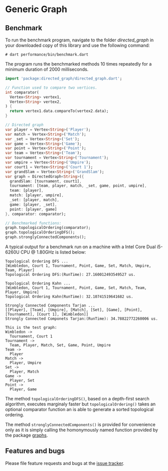 # Generic Graph


## Benchmark

To run the benchmark program, navigate to the folder *directed_graph* in your downloaded
copy of this library and use
the following command:
```shell
# dart performance/bin/benchmark.dart
```

The program runs the benchmarked methods 10 times repeatedly for a minimum duration of
2000 milliseconds.
```Dart
import 'package:directed_graph/directed_graph.dart';

// Function used to compare two vertices.
int comparator(
  Vertex<String> vertex1,
  Vertex<String> vertex2,
) {
  return vertex1.data.compareTo(vertex2.data);
}

// Directed graph
var player = Vertex<String>('Player');
var match = Vertex<String>('Match');
var _set = Vertex<String>('Set');
var game = Vertex<String>('Game');
var point = Vertex<String>('Point');
var team = Vertex<String>('Team');
var tournament = Vertex<String>('Tournament');
var umpire = Vertex<String>('Umpire');
var court1 = Vertex<String>('Court 1');
var grandSlam = Vertex<String>('GrandSlam');
var graph = DirectedGraph<String>({
  grandSlam: [tournament, court1],
  tournament: [team, player, match, _set, game, point, umpire],
  team: [player],
  match: [player, umpire],
  _set: [player, match],
  game: [player, _set],
  point: [player, game]
}, comparator: comparator);

// Benchmarked functions:
graph.topologicalOrdering(comparator);
graph.topologicalOrderingDFS();
graph.stronglyConnectedComponents();
```
A typical output for a benchmark run on a machine with a Intel Core Dual i5-6260U CPU @ 1.80GHz is listed below:
```shell
Topological Ordering DFS ...
[Wimbledon, Court 1, Tournament, Point, Game, Set, Match, Umpire, Team, Player]
Topological Ordering DFS:(RunTime): 27.160012493549527 us.

Topological Ordering Kahn ...
[Wimbledon, Court 1, Tournament, Point, Game, Set, Match, Team, Player, Umpire]
Topological Ordering Kahn(RunTime): 32.10741519641682 us.

Strongly Connected Components Tarjan ...
[[Player], [Team], [Umpire], [Match], [Set], [Game], [Point], [Tournament], [Court 1], [Wimbledon]]
Strongly Connected Componets Tarjan:(RunTime): 34.78822772260006 us.

This is the test graph:
Wimbledon ->
  Tournament, Court 1
Tournament ->
  Team, Player, Match, Set, Game, Point, Umpire
Team ->
  Player
Match ->
  Player, Umpire
Set ->
  Player, Match
Game ->
  Player, Set
Point ->
  Player, Game

```
The method `topologicalOrderingDFS()`, based on a depth-first search algorithm, executes marginaly faster
but `topologicalOrdering()` takes an optional comparator function an is able to generate a sorted topological ordering.


The method `stronglyConnectedComponents()` is provided for convenience only as it is simply calling the homonymously named function provided by the package [graphs].


## Features and bugs

Please file feature requests and bugs at the [issue tracker].

[issue tracker]: https://github.com/simphotonics/directed_graph/issues
[graphs]: https://pub.dev/packages/graphs